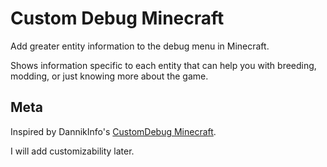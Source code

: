# Custom Debug Minecraft

Add greater entity information to the debug menu in Minecraft.

Shows information specific to each entity that can help you with breeding, modding, or just knowing more about the game.

## Meta

Inspired by DannikInfo's [CustomDebug Minecraft](https://github.com/DannikInfo/CustomDebug-Minecraft-).

I will add customizability later.
